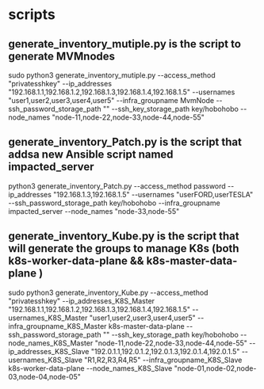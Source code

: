 # scripts

## generate_inventory_mutiple.py is the script to generate MVMnodes
sudo python3 generate_inventory_mutiple.py     --access_method "privatesshkey"     --ip_addresses "192.168.1.1,192.168.1.2,192.168.1.3,192.168.1.4,192.168.1.5"     --usernames "user1,user2,user3,user4,user5"     --infra_groupname MvmNode     --ssh_password_storage_path ""     --ssh_key_storage_path key/hobohobo     --node_names "node-11,node-22,node-33,node-44,node-55"


## generate_inventory_Patch.py is the script that addsa  new Ansible script named impacted_server

python3 generate_inventory_Patch.py --access_method password --ip_addresses "192.168.1.3,192.168.1.5" --usernames "userFORD,userTESLA" --ssh_password_storage_path key/hobohobo --infra_groupname impacted_server --node_names "node-33,node-55"



  ## generate_inventory_Kube.py is the script that will generate the groups to manage K8s (both k8s-worker-data-plane && k8s-master-data-plane )
  

sudo python3 generate_inventory_Kube.py --access_method "privatesshkey" --ip_addresses_K8S_Master "192.168.1.1,192.168.1.2,192.168.1.3,192.168.1.4,192.168.1.5" --usernames_K8S_Master "user1,user2,user3,user4,user5" --infra_groupname_K8S_Master k8s-master-data-plane --ssh_password_storage_path "" --ssh_key_storage_path key/hobohobo --node_names_K8S_Master "node-11,node-22,node-33,node-44,node-55" --ip_addresses_K8S_Slave "192.0.1.1,192.0.1.2,192.0.1.3,192.0.1.4,192.0.1.5" --usernames_K8S_Slave "R1,R2,R3,R4,R5" --infra_groupname_K8S_Slave k8s-worker-data-plane --node_names_K8S_Slave "node-01,node-02,node-03,node-04,node-05"
